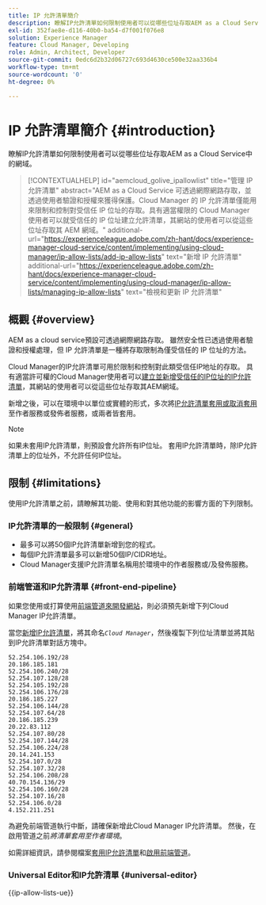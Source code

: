 ```yaml
---
title: IP 允許清單簡介
description: 瞭解IP允許清單如何限制使用者可以從哪些位址存取AEM as a Cloud Service中的網域。
exl-id: 352fae8e-d116-40b0-ba54-d7f001f076e8
solution: Experience Manager
feature: Cloud Manager, Developing
role: Admin, Architect, Developer
source-git-commit: 0edc6d2b32d06727c693d4630ce500e32aa336b4
workflow-type: tm+mt
source-wordcount: '0'
ht-degree: 0%

---
```



# IP 允許清單簡介 {#introduction}

瞭解IP允許清單如何限制使用者可以從哪些位址存取AEM as a Cloud Service中的網域。

>[!CONTEXTUALHELP]
>id="aemcloud_golive_ipallowlist"
>title="管理 IP 允許清單"
>abstract="AEM as a Cloud Service 可透過網際網路存取，並透過使用者驗證和授權來獲得保護。Cloud Manager 的 IP 允許清單僅能用來限制和控制對受信任 IP 位址的存取。具有適當權限的 Cloud Manager 使用者可以就受信任的 IP 位址建立允許清單，其網站的使用者可以從這些位址存取其 AEM 網域。"
>additional-url="https://experienceleague.adobe.com/zh-hant/docs/experience-manager-cloud-service/content/implementing/using-cloud-manager/ip-allow-lists/add-ip-allow-lists" text="新增 IP 允許清單"
>additional-url="https://experienceleague.adobe.com/zh-hant/docs/experience-manager-cloud-service/content/implementing/using-cloud-manager/ip-allow-lists/managing-ip-allow-lists" text="檢視和更新 IP 允許清單"

## 概觀 {#overview}

AEM as a cloud service預設可透過網際網路存取。 雖然安全性已透過使用者驗證和授權處理，但 IP 允許清單是一種將存取限制為僅受信任的 IP 位址的方法。

Cloud Manager的IP允許清單可用於限制和控制對此類受信任IP地址的存取。 具有適當許可權的Cloud Manager使用者可以[建立並新增受信任的IP位址的IP允許清單](/help/implementing/cloud-manager/ip-allow-lists/add-ip-allow-lists.md)，其網站的使用者可以從這些位址存取其AEM網域。

新增之後，可以在環境中以單位或實體的形式，多次將[IP允許清單套用或取消套用](/help/implementing/cloud-manager/ip-allow-lists/apply-allow-list.md)至作者服務或發佈者服務，或兩者皆套用。

>[!NOTE]
>
>如果未套用IP允許清單，則預設會允許所有IP位址。 套用IP允許清單時，除IP允許清單上的位址外，不允許任何IP位址。

## 限制 {#limitations}

使用IP允許清單之前，請瞭解其功能、使用和對其他功能的影響方面的下列限制。

### IP允許清單的一般限制 {#general}

* 最多可以將50個IP允許清單新增到您的程式。
* 每個IP允許清單最多可以新增50個IP/CIDR地址。
* Cloud Manager支援IP允許清單名稱用於環境中的作者服務或/及發佈服務。

### 前端管道和IP允許清單 {#front-end-pipeline}

如果您使用或打算使用[前端管道來開發網站](/help/implementing/developing/introduction/developing-with-front-end-pipelines.md)，則必須預先新增下列Cloud Manager IP允許清單。

當您[新增IP允許清單](/help/implementing/cloud-manager/ip-allow-lists/add-ip-allow-lists.md#add-cm-allowlist)，將其命名&#x200B;*`Cloud Manager`*，然後複製下列位址清單並將其貼到IP允許清單對話方塊中。

```text
52.254.106.192/28
20.186.185.181
52.254.106.240/28
52.254.107.128/28
52.254.105.192/28
52.254.106.176/28
20.186.185.227
52.254.106.144/28
52.254.107.64/28
20.186.185.239
20.22.83.112
52.254.107.80/28
52.254.107.144/28
52.254.106.224/28
20.14.241.153
52.254.107.0/28
52.254.107.32/28
52.254.106.208/28
40.70.154.136/29
52.254.106.160/28
52.254.107.16/28
52.254.106.0/28
4.152.211.251
```

為避免前端管道執行中斷，請確保新增此Cloud Manager IP允許清單。 然後，在啟用管道之前&#x200B;*將清單套用至作者環境*。

如需詳細資訊，請參閱檔案[套用IP允許清單](/help/implementing/cloud-manager/ip-allow-lists/apply-allow-list.md)和[啟用前端管道](/help/sites-cloud/administering/site-creation/enable-front-end-pipeline.md)。

### Universal Editor和IP允許清單 {#universal-editor}

{{ip-allow-lists-ue}}
